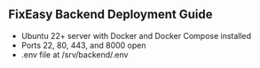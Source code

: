 ﻿## FixEasy Backend Deployment Guide
- Ubuntu 22+ server with Docker and Docker Compose installed
- Ports 22, 80, 443, and 8000 open
- .env file at /srv/backend/.env
